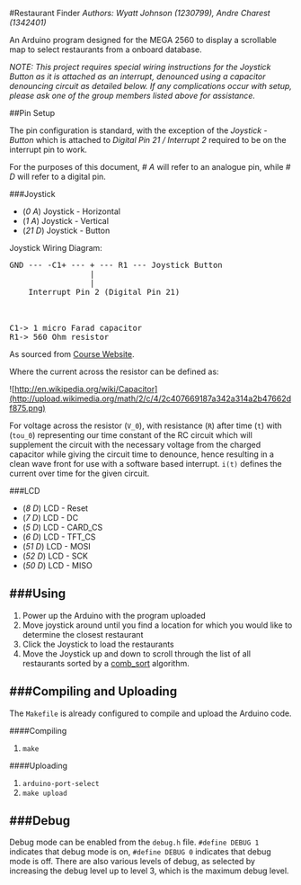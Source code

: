 #Restaurant Finder
*Authors: Wyatt Johnson (1230799), Andre Charest (1342401)*


An Arduino program designed for the MEGA 2560 to display a scrollable map to select restaurants from a onboard database.

*NOTE: This project requires special wiring instructions for the Joystick Button as it is attached as an interrupt, denounced using a capacitor denouncing circuit as detailed below. If any complications occur with setup, please ask one of the group members listed above for assistance.*

##Pin Setup

The pin configuration is standard, with the exception of the *Joystick - Button* which is attached to *Digital Pin 21 / Interrupt 2* required to be on the interrupt pin to work.

For the purposes of this document, *# A* will refer to an analogue pin, while *# D* will refer to a digital pin.

###Joystick

* (*0 A*) Joystick - Horizontal
* (*1 A*) Joystick - Vertical
* (*21 D*) Joystick - Button

Joystick Wiring Diagram:

<pre>
GND --- -C1+ --- + --- R1 --- Joystick Button
				 |
			     |
	Interrupt Pin 2 (Digital Pin 21)



C1-> 1 micro Farad capacitor
R1-> 560 Ohm resistor
</pre>

As sourced from [Course Website](http://ugweb.cs.ualberta.ca/~c296/ConcreteComputing/pending-edits/DigitalInputDebounce.txt "Course Website, Pending Edits").

Where the current across the resistor can be defined as:

![http://en.wikipedia.org/wiki/Capacitor](http://upload.wikimedia.org/math/2/c/4/2c407669187a342a314a2b47662df875.png)

For voltage across the resistor (`V_0`), with resistance (`R`) after time (`t`) with (`tou_0`) representing our time constant of the RC circuit which will supplement the circuit with the necessary voltage from the charged capacitor while giving the circuit time to denounce, hence resulting in a clean wave front for use with a software based interrupt. `i(t)` defines the current over time for the given circuit.

###LCD

+ (*8 D*) LCD - Reset
+ (*7 D*) LCD - DC
+ (*5 D*) LCD - CARD_CS
+ (*6 D*) LCD - TFT_CS
+ (*51 D*) LCD - MOSI
+ (*52 D*) LCD - SCK
+ (*50 D*) LCD - MISO

###Using
---
1. Power up the Arduino with the program uploaded
2. Move joystick around until you find a location for which you would like to determine the closest restaurant
3. Click the Joystick to load the restaurants
4. Move the Joystick up and down to scroll through the list of all restaurants sorted by a [comb_sort](http://en.wikipedia.org/wiki/Comb_sort) algorithm.

###Compiling and Uploading
---
The `Makefile` is already configured to compile and upload the Arduino code.

####Compiling
1. `make`

####Uploading
1. `arduino-port-select`
2. `make upload`



###Debug
--------
Debug mode can be enabled from the `debug.h` file. `#define DEBUG 1` indicates that debug mode is on, `#define DEBUG 0` indicates that debug mode is off. There are also various levels of debug, as selected by increasing the debug level up to level 3, which is the maximum debug level.